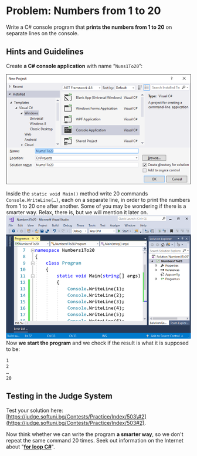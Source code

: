 # Problem: Numbers from 1 to 20

Write a C\# console program that **prints the numbers from 1 to 20** on separate lines on the console.

## Hints and Guidelines

Create **a C\# console application** with name “`Nums1To20`”:

![](/assets/chapter-1-images/03.Numbers-1-to-20-01.png)

Inside the `static void Main()` method write 20 commands `Console.WriteLine(…)`, each on a separate line, in order to print the numbers from 1 to 20 one after another. Some of you may be wondering if there is a smarter way. Relax, there is, but we will mention it later on.![](/assets/chapter-1-images/03.Numbers-1-to-20-02.png)Now **we start the program** and we check if the result is what it is supposed to be:

```
1
2
…
20
```

## Testing in the Judge System

Test your solution here: [https://judge.softuni.bg/Contests/Practice/Index/503\#2](https://judge.softuni.bg/Contests/Practice/Index/503#2).

Now think whether we can write the program **a smarter way**, so we don't repeat the same command 20 times. Seek out information on the Internet about "[**for loop C\#**](https://www.google.bg/search?q=for+loop+C%23&oq=for+loop+C%23)".

